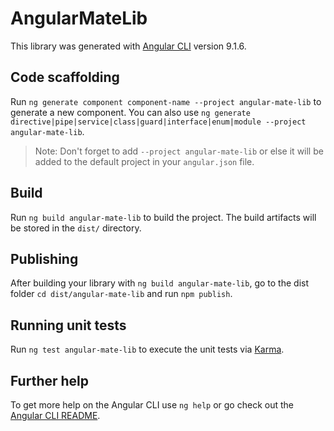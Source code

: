 # AngularMateLib

This library was generated with [Angular CLI](https://github.com/angular/angular-cli) version 9.1.6.

## Code scaffolding

Run `ng generate component component-name --project angular-mate-lib` to generate a new component. You can also use `ng generate directive|pipe|service|class|guard|interface|enum|module --project angular-mate-lib`.
> Note: Don't forget to add `--project angular-mate-lib` or else it will be added to the default project in your `angular.json` file. 

## Build

Run `ng build angular-mate-lib` to build the project. The build artifacts will be stored in the `dist/` directory.

## Publishing

After building your library with `ng build angular-mate-lib`, go to the dist folder `cd dist/angular-mate-lib` and run `npm publish`.

## Running unit tests

Run `ng test angular-mate-lib` to execute the unit tests via [Karma](https://karma-runner.github.io).

## Further help

To get more help on the Angular CLI use `ng help` or go check out the [Angular CLI README](https://github.com/angular/angular-cli/blob/master/README.md).
